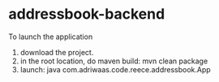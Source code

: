 # addressbook-backend

To launch the application 
1. download the project.
2. in the root location, do maven build: 
    mvn clean package
3. launch:
    java com.adriwaas.code.reece.addressbook.App 
